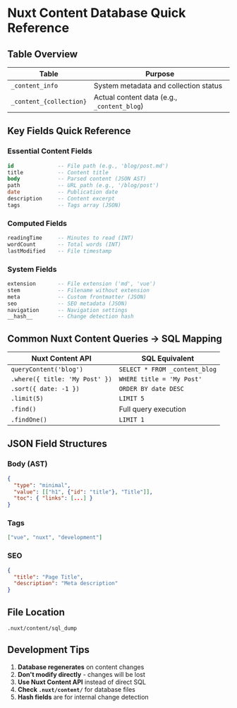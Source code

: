 # Nuxt Content Database Quick Reference

## Table Overview

| Table | Purpose |
|-------|---------|
| `_content_info` | System metadata and collection status |
| `_content_{collection}` | Actual content data (e.g., `_content_blog`) |

## Key Fields Quick Reference

### Essential Content Fields
```sql
id              -- File path (e.g., 'blog/post.md')
title           -- Content title
body            -- Parsed content (JSON AST)
path            -- URL path (e.g., '/blog/post')
date            -- Publication date
description     -- Content excerpt
tags            -- Tags array (JSON)
```

### Computed Fields
```sql
readingTime     -- Minutes to read (INT)
wordCount       -- Total words (INT)
lastModified    -- File timestamp
```

### System Fields
```sql
extension       -- File extension ('md', 'vue')
stem            -- Filename without extension
meta            -- Custom frontmatter (JSON)
seo             -- SEO metadata (JSON)
navigation      -- Navigation settings
__hash__        -- Change detection hash
```

## Common Nuxt Content Queries → SQL Mapping

| Nuxt Content API | SQL Equivalent |
|------------------|----------------|
| `queryContent('blog')` | `SELECT * FROM _content_blog` |
| `.where({ title: 'My Post' })` | `WHERE title = 'My Post'` |
| `.sort({ date: -1 })` | `ORDER BY date DESC` |
| `.limit(5)` | `LIMIT 5` |
| `.find()` | Full query execution |
| `.findOne()` | `LIMIT 1` |

## JSON Field Structures

### Body (AST)
```json
{
  "type": "minimal",
  "value": [["h1", {"id": "title"}, "Title"]],
  "toc": { "links": [...] }
}
```

### Tags
```json
["vue", "nuxt", "development"]
```

### SEO
```json
{
  "title": "Page Title",
  "description": "Meta description"
}
```

## File Location
```
.nuxt/content/sql_dump
```

## Development Tips

1. **Database regenerates** on content changes
2. **Don't modify directly** - changes will be lost
3. **Use Nuxt Content API** instead of direct SQL
4. **Check `.nuxt/content/`** for database files
5. **Hash fields** are for internal change detection 